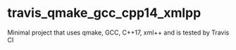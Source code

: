 # travis_qmake_gcc_cpp14_xmlpp
Minimal project that uses qmake, GCC, C++17, xml++ and is tested by Travis CI
